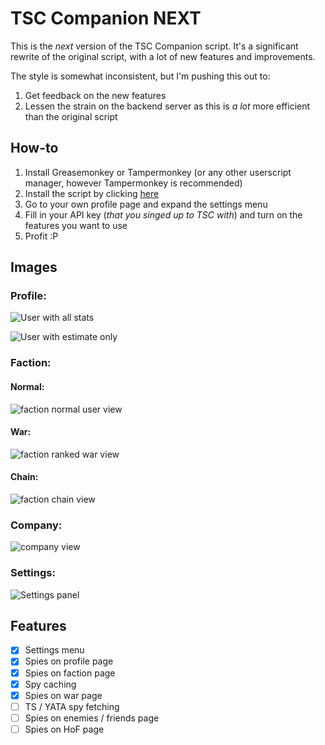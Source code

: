 # TSC Companion NEXT

This is the _next_ version of the TSC Companion script. It's a significant rewrite of the original script, with a lot of new features and improvements.

The style is somewhat inconsistent, but I'm pushing this out to:

1. Get feedback on the new features
2. Lessen the strain on the backend server as this is _a lot_ more efficient than the original script

## How-to

1. Install Greasemonkey or Tampermonkey (or any other userscript manager, however Tampermonkey is recommended)
2. Install the script by clicking [here](https://github.com/LeoMavri/TSC-Companion/raw/next/dist/tsc-companion.user.js)
3. Go to your own profile page and expand the settings menu
4. Fill in your API key (_that you singed up to TSC with_) and turn on the features you want to use
5. Profit :P

## Images

### Profile:

![User with all stats](https://images.mavri.dev/bmuRLX.png)

![User with estimate only](https://images.mavri.dev/f1c1YH.png)

### Faction:

#### Normal:

![faction normal user view](https://images.mavri.dev/0satfI.png)

#### War:

![faction ranked war view](https://images.mavri.dev/zWb3xy.png)

#### Chain:

![faction chain view](https://images.mavri.dev/jMBCm3.png)

### Company:

![company view](https://images.mavri.dev/Rk9qqL.png)

### Settings:

![Settings panel](https://images.mavri.dev/E9jH3K.png)

## Features

- [x] Settings menu
- [x] Spies on profile page
- [x] Spies on faction page
- [x] Spy caching
- [x] Spies on war page
- [ ] TS / YATA spy fetching
- [ ] Spies on enemies / friends page
- [ ] Spies on HoF page
